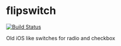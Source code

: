 # flipswitch

[![Build Status](https://travis-ci.org/cou929/flipswitch.svg?branch=master)](https://travis-ci.org/cou929/flipswitch)

Old iOS like switches for radio and checkbox
